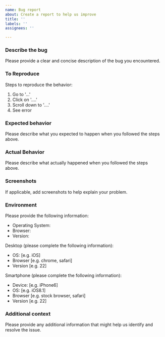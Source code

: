 ```yaml
---
name: Bug report
about: Create a report to help us improve
title: ''
labels: ''
assignees: ''

---
```


### Describe the bug

Please provide a clear and concise description of the bug you encountered.

### To Reproduce

Steps to reproduce the behavior:
1. Go to '...'
2. Click on '....'
3. Scroll down to '....'
4. See error

### Expected behavior

Please describe what you expected to happen when you followed the steps above.

### Actual Behavior
Please describe what actually happened when you followed the steps above.

### Screenshots
If applicable, add screenshots to help explain your problem.

### Environment

Please provide the following information:
- Operating System:
- Browser:
- Version:

Desktop (please complete the following information):
 - OS: [e.g. iOS]
 - Browser [e.g. chrome, safari]
 - Version [e.g. 22]

Smartphone (please complete the following information):
 - Device: [e.g. iPhone6]
 - OS: [e.g. iOS8.1]
 - Browser [e.g. stock browser, safari]
 - Version [e.g. 22]

### Additional context
Please provide any additional information that might help us identify and resolve the issue.
